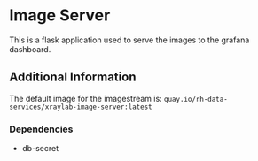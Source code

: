 # Image Server

This is a flask application used to serve the images to the grafana dashboard.

## Additional Information

The default image for the imagestream is: `quay.io/rh-data-services/xraylab-image-server:latest`

### Dependencies

- db-secret
